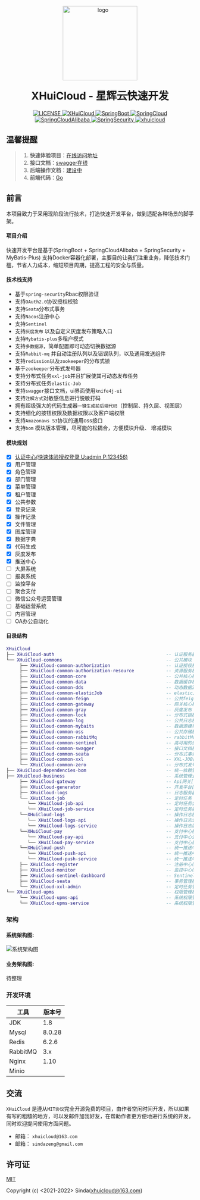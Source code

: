 <p align="center">
     <img src="https://xhuicloud.oss-cn-shenzhen.aliyuncs.com/logo-transparent.png" width="200px" height="200px" alt="logo"> </br>
</p>
<h1 align="center" style="margin: 20px 20px; font-weight: bold;">XHuiCloud - 星辉云快速开发</h1> 

<p align="center">
  <a href="https://github.com/sindaZeng/XHuiCloud/blob/develop/LICENSE">
    <img src="https://img.shields.io/badge/License-MIT-blue.svg" alt="LICENSE">
  </a>
  <a href="#">
    <img src="https://img.shields.io/badge/XHuiCloud-2.0.1-green.svg" alt="XHuiCloud">
  </a>
  <a href="#">
    <img src="https://img.shields.io/badge/Spring--Boot-2.6.6-green.svg" alt="SpringBoot">
  </a>
  <a href="#">
    <img src="https://img.shields.io/badge/Spring--Cloud-2021.0.1-green.svg" alt="SpringCloud">
  </a>
  <a href="#">
    <img src="https://img.shields.io/badge/Spring--Cloud--Alibaba-2021.0.1.0-green.svg" alt="SpringCloudAlibaba">
  </a>
  <a href="#">
    <img src="https://img.shields.io/badge/Spring--Security-5.6.2.RELEASE-green.svg" alt="SpringSecurity">
  </a>
  <a href="https://mp.weixin.qq.com/cgi-bin/showqrcode?ticket=gQHz8DwAAAAAAAAAAS5odHRwOi8vd2VpeGluLnFxLmNvbS9xLzAybV9pT1JlRmxjUEUxMDAwMHcwN0UAAgTet0ZiAwQAAAAA">
    <img src="https://img.shields.io/badge/%E5%85%AC%E4%BC%97%E5%8F%B7-xhuicloud-brightgreen" alt="xhuicloud">
  </a>
</p>


## 温馨提醒

> 1. **快速体验项目**：[在线访问地址](http://xhuicloud.cn/)
> 2. **接口文档**：[swagger在线](http://api.xhuicloud.cn/doc.html)
> 3. **后端操作文档**：[建设中](http://doc.xhuicloud.cn/#/)
> 4. **前端代码**：[Go](https://github.com/sindaZeng/xhuicloud-ui)

## 前言

本项目致力于采用现阶段流行技术，打造快速开发平台，做到适配各种场景的脚手架。

#### 项目介绍

快速开发平台是基于(SpringBoot + SpringCloudAlibaba + SpringSecurity + MyBatis-Plus) 支持Docker容器化部署，主要目的让我们注重业务，降低技术门槛，节省人力成本，缩短项目周期，提高工程的安全与质量。

#### 技术栈支持
- 基于`spring-security`Rbac权限验证
- 支持`OAuth2.0`协议授权校验
- 支持`Seata`分布式事务
- 支持`Nacos`注册中心
- 支持`Sentinel`
- 支持`灰度发布` 以及自定义灰度发布策略入口
- 支持`Mybatis-plus`多租户模式
- 支持`多数据源`，简单配置即可动态切换数据源
- 支持`Rabbit-mq` 并自动注册队列以及错误队列，以及通用发送组件
- 支持`redission`以及`zookeeper`的分布式锁
- 基于`zookeeper`分布式发号器
- 支持分布式任务`xxl-job`并且扩展使其可动态发布任务
- 支持分布式任务`elastic-Job`
- 支持`swagger`接口文档，ui界面使用`knife4j-ui`
- 支持`注解方式`对敏感信息进行脱敏打码
- 拥有超级强大的代码生成器`一键生成前后端代码`（控制层、持久层、视图层）
- 支持细化的按钮权限及数据权限以及客户端权限
- 支持`Amazonaws S3`协议的通用oss接口
- 支持`bom` 模块版本管理，尽可能的松耦合，方便模块升级、 增减模块


#### 模块规划

- [x] [认证中心(快速体验授权登录 U:admin P:123456)](http://oauth2.xhuicloud.cn/oauth/authorize?client_id=test&response_type=code&scop=server&redirect_uri=http://xhuicloud.cn)
- [x] 用户管理
- [x] 角色管理
- [x] 部门管理
- [x] 菜单管理
- [x] 租户管理
- [x] 公共参数
- [x] 登录记录
- [x] 操作记录
- [x] 文件管理
- [x] 图库管理
- [x] 数据字典
- [x] 代码生成
- [x] 灰度发布 
- [x] 推送中心 
- [ ] 大屏系统
- [ ] 报表系统
- [ ] 监控平台
- [ ] 聚合支付
- [ ] 微信公众号运营管理
- [ ] 基础运营系统
- [ ] 内容管理
- [ ] OA办公自动化

#### 目录结构
```lua
XHuiCloud
├── XHuiCloud-auth                                          -- 认证服务器[16000]
└── XHuiCloud-commons                                       -- 公共模块 
     ├── XHuiCloud-common-authorization                     -- 认证授权模块
     ├── XHuiCloud-common-authorization-resource            -- 资源服务模块
     ├── XHuiCloud-common-core                              -- 公共核心模块
     ├── XHuiCloud-common-data                              -- 数据缓存模块
     ├── XHuiCloud-common-dds                               -- 动态数据源模块
     ├── XHuiCloud-common-elasticJob                        -- elasticJob自动配置模块
     ├── XHuiCloud-common-feign                             -- 公共feign
     ├── XHuiCloud-common-gateway                           -- 网关核心模块
     ├── XHuiCloud-common-gray                              -- 灰度发布
     ├── XHuiCloud-common-lock                              -- 分布式锁模块
     ├── XHuiCloud-common-log                               -- 公共日志核心
     ├── XHuiCloud-common-mybaits                           -- 数据源模块
     ├── XHuiCloud-common-oss                               -- 公共存储桶配置模块
     ├── XHuiCloud-common-rabbitMq                          -- rabbitMqp配置模块
     ├── XHuiCloud-common-sentinel                          -- 高可用的保证,限流降级模块
     ├── XHuiCloud-common-swagger                           -- 接口文档模块
     ├── XHuiCloud-common-seata                             -- 分布式事务模块
     ├── XHuiCloud-common-xxl                               -- XXL-JOB配置模块
     └── XHuiCloud-common-zero                              -- 分布式发号器
├── XHuiCloud-dependencies-bom                              -- 统一依赖管理
├── XHuiCloud-business                                      -- 系统管理业务模块
     ├── XHuiCloud-gateway                                  -- Api网关[15000]
     ├── XHuiCloud-generator                                -- 开发平台[21000]
     ├── XHuiCloud-logs                                     -- 日志服务器(18000)
     └── XHuiCloud-job                                      -- 定时任务
        └── XHuiCloud-job-api                               -- 定时任务公共api
        └── XHuiCloud-job-service                           -- 定时任务服务(19000)
     └──XHuiCloud-logs                                      -- 操作日志模块
        └── XHuiCloud-logs-api                              -- 操作日志公共api
        └── XHuiCloud-logs-service                          -- 操作日志服务(18000)
     └──XHuiCloud-pay                                       -- 支付中心模块
        └── XHuiCloud-pay-api                               -- 支付中心公共api
        └── XHuiCloud-pay-service                           -- 支付中心服务(23000)
     └──XHuiCloud-push                                      -- 统一推送中心模块
        └── XHuiCloud-push-api                              -- 统一推送中心公共api
        └── XHuiCloud-push-service                          -- 统一推送中心服务(22000)
     ├── XHuiCloud-register                                 -- 注册中心(13000)
     ├── XHuiCloud-monitor                                  -- 监控中心(9090)
     ├── XHuiCloud-sentinel-dashboard                       -- Sentinel监控模块(10101)
     ├── XHuiCloud-seata                                    -- 事务管理模块(8091)
     └── XHuiCloud-xxl-admin                                -- 定时任务管理模块(20000)
└── XHuiCloud-upms                                          -- 权限管理模块
     └── XHuiCloud-upms-api                                 -- 系统权限管理公共api模块
     └── XHuiCloud-upms-service                             -- 系统权限管理业务处理模块[17000]
```
### 架构

#### 系统架构图:
![系统架构图](http://xhuicloud.oss-cn-shenzhen.aliyuncs.com/architecture.png)

#### 业务架构图:
待整理


### 开发环境

| 工具          | 版本号 |
| ------------- | ------ |
| JDK           | 1.8    |
| Mysql         | 8.0.28 |
| Redis         | 6.2.6  |
| RabbitMQ      | 3.x      |
| Nginx         | 1.10   |
| Minio         |        |

## 交流

`XHuiCloud` 是遵从`MIT协议`完全开源免费的项目，由作者空闲时间开发，所以如果有写的粗糙的地方，可以发邮件加我好友，在帮助作者更方便地进行系统的开发，同时欢迎提问使用方面问题。

- 邮箱： `xhuicloud@163.com`
- 邮箱： `sindazeng@gmail.com`

## 许可证

[MIT](https://github.com/sindaZeng/XHuiCloud/blob/develop/LICENSE)

Copyright (c) <2021-2022> Sinda(xhuicloud@163.com)
